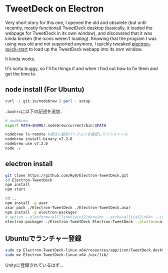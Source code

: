 TweetDeck on Electron
=====================

Very short story for this one, I opened the old and obsolete (but until recently, mostly functional) TweetDeck desktop (basically, it loaded the webpage for TweetDeck in its own window), and discovered that it was kinda broken (the icons weren't loading). Knowing that the program I was using was old and not supported anymore, I quickly tweaked [electron-quick-start](https://github.com/atom/electron-quick-start) to load up the TweetDeck webapp into its own window.

It kinda works.

It's sorta buggy, so I'll fix things if and when I find out how to fix them and get the time to.

## node install (For Ubuntu)
```bash
curl -L git.io/nodebrew | perl - setup
```

`.bashrc`に以下の記述を追加．

```bash
# nodebrew
export PATH=$HOME/.nodebrew/current/bin:$PATH
```

```bash
nodebrew ls-remote #適当に最新バージョンを確認してインストール
nodebrew install-binary v7.2.0
nodebrew use v7.2.0
node -v
```

## electron install

```bash
git clone https://github.com/Ry0/Electron-TweetDeck.git
cd Electron-TweetDeck
npm install
npm start
```

```bash
cd ..
npm install -g asar
asar pack ./Electron-TweetDeck ./Electron-TweetDeck.asar
npm install -g electron-packager
# option --platform=<all|linux|win32|darwin> --arch=<all|ia32|x64> --icon==<path>
electron-packager ./Electron-TweetDeck Electron-TweetDeck --platform=all --arch=x64 --version=1.4.10
```

## Ubuntuでランチャー登録

```bash
sudo cp Electron-TweetDeck-linux-x64/resources/app/icon/TweetDeck.desktop /usr/share/applications/
sudo mv Electron-TweetDeck-linux-x64 /usr/lib/
```

Unityに登録されているはず...
